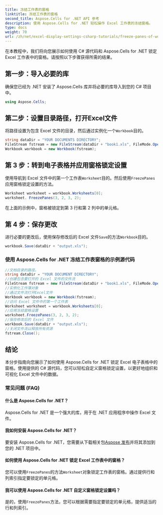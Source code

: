 ```yaml
---
title: 冻结工作表的窗格
linktitle: 冻结工作表的窗格
second_title: Aspose.Cells for .NET API 参考
description: 使用 Aspose.Cells for .NET 轻松操作 Excel 工作表的冻结窗格。
type: docs
weight: 70
url: /zh/net/excel-display-settings-csharp-tutorials/freeze-panes-of-worksheet/
---
```

在本教程中，我们将向您展示如何使用 C# 源代码和 Aspose.Cells for .NET 锁定 Excel 工作表中的窗格。请按照以下步骤获得所需的结果。

## 第一步：导入必要的库

确保您已经为 .NET 安装了 Aspose.Cells 库并将必要的库导入到您的 C# 项目中。

```csharp
using Aspose.Cells;
```

## 第二步：设置目录路径，打开Excel文件

将路径设置为包含 Excel 文件的目录，然后通过实例化一个`Workbook`目的。

```csharp
string dataDir = "YOUR DOCUMENTS DIRECTORY";
FileStream fstream = new FileStream(dataDir + "book1.xls", FileMode.Open);
Workbook workbook = new Workbook(fstream);
```

## 第 3 步：转到电子表格并应用窗格锁定设置

使用导航到 Excel 文件中的第一个工作表`Worksheet`目的。然后使用`FreezePanes`应用窗格锁定设置的方法。

```csharp
Worksheet worksheet = workbook.Worksheets[0];
worksheet. FreezePanes(3, 2, 3, 2);
```

在上面的示例中，窗格被锁定到第 3 行和第 2 列中的单元格。

## 第 4 步：保存更改

进行必要的更改后，使用保存修改后的 Excel 文件`Save`的方法`Workbook`目的。

```csharp
workbook.Save(dataDir + "output.xls");
```

### 使用 Aspose.Cells for .NET 冻结工作表窗格的示例源代码 

```csharp
//文档目录的路径。
string dataDir = "YOUR DOCUMENT DIRECTORY";
//创建包含要打开的 Excel 文件的文件流
FileStream fstream = new FileStream(dataDir + "book1.xls", FileMode.Open);
//实例化工作簿对象
//通过文件流打开Excel文件
Workbook workbook = new Workbook(fstream);
//访问 Excel 文件中的第一个工作表
Worksheet worksheet = workbook.Worksheets[0];
//应用冻结窗格设置
worksheet.FreezePanes(3, 2, 3, 2);
//保存修改后的 Excel 文件
workbook.Save(dataDir + "output.xls");
//关闭文件流以释放所有资源
fstream.Close();
```

## 结论

本分步指南向您展示了如何使用 Aspose.Cells for .NET 锁定 Excel 电子表格中的窗格。使用提供的 C# 源代码，您可以轻松自定义窗格锁定设置，以更好地组织和可视化 Excel 文件中的数据。

### 常见问题 (FAQ)

#### 什么是 Aspose.Cells for .NET？

Aspose.Cells for .NET 是一个强大的库，用于在 .NET 应用程序中操作 Excel 文件。

#### 我如何安装 Aspose.Cells for .NET？

要安装 Aspose.Cells for .NET，您需要从下载相关包[Aspose 发布](https://releases/aspose.com/cells/net/)并将其添加到您的 .NET 项目中。

#### 如何使用 Aspose.Cells for .NET 锁定 Excel 工作表中的窗格？

您可以使用`FreezePanes`的方法`Worksheet`对象锁定工作表的窗格。通过提供行和列索引指定要锁定的单元格。

#### 我可以使用 Aspose.Cells for .NET 自定义窗格锁定设置吗？

是的，使用`FreezePanes`方法，您可以根据需要指定要锁定的单元格，提供适当的行和列索引。
